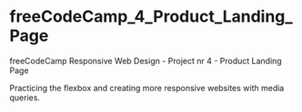 # freeCodeCamp_4_Product_Landing_Page
freeCodeCamp Responsive Web Design - Project nr 4 - Product Landing Page

Practicing the flexbox and creating more responsive websites with media queries.
